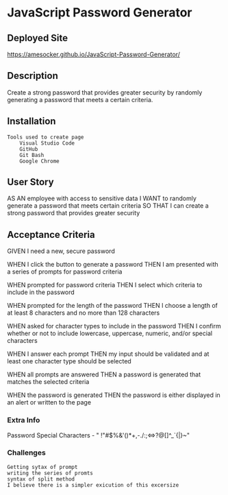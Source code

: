 # JavaScript Password Generator

## Deployed Site

https://amesocker.github.io/JavaScript-Password-Generator/

## Description

Create a strong password that provides greater security by randomly generating a password that meets a certain criteria.

## Installation

    Tools used to create page
        Visual Studio Code
        GitHub
        Git Bash
        Google Chrome

## User Story

AS AN employee with access to sensitive data
I WANT to randomly generate a password that meets certain criteria
SO THAT I can create a strong password that provides greater security

## Acceptance Criteria

GIVEN I need a new, secure password


  WHEN I click the button to generate a password
  THEN I am presented with a series of prompts for password criteria

  WHEN prompted for password criteria
  THEN I select which criteria to include in the password


  WHEN prompted for the length of the password
  THEN I choose a length of at least 8 characters and no more than 128 characters


  WHEN asked for character types to include in the password
  THEN I confirm whether or not to include lowercase, uppercase, numeric, and/or special characters


  WHEN I answer each prompt
  THEN my input should be validated and at least one character type should be selected


  WHEN all prompts are answered
  THEN a password is generated that matches the selected criteria


  WHEN the password is generated
  THEN the password is either displayed in an alert or written to the page

### Extra Info

Password Special Characters - " !"#$%&'()*+,-./:;<=>?@[\]^_`{|}~"

### Challenges 

    Getting sytax of prompt
    writing the series of promts
    syntax of split method
    I believe there is a simpler exicution of this excersize
